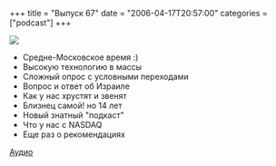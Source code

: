 +++
title = "Выпуск 67"
date = "2006-04-17T20:57:00"
categories = ["podcast"]
+++

![](https://podcast.umputun.com/images/uwp/uwp67.jpg)



- Средне-Московское время :)
- Высокую технологию в массы
- Сложный опрос с условными переходами
- Вопрос и ответ об Израиле
- Как у нас хрустят и звенят
- Близнец самой! но 14 лет
- Новый знатный "подкаст"
- Что у нас с NASDAQ
- Еще раз о рекомендациях

[Аудио](https://podcast.umputun.com/media/ump_podcast67.mp3)
<audio src="https://podcast.umputun.com/media/ump_podcast67.mp3" preload="none">
